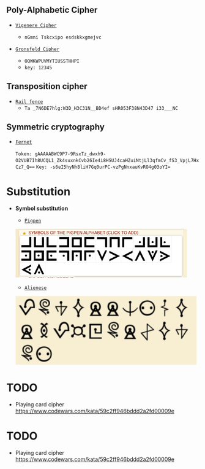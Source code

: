 ## Poly-Alphabetic Cipher

- [`Vigenere Cipher`](https://www.dcode.fr/vigenere-cipher)
  - `nGmni Tskcxipo esdskkxgmejvc`

- [`Gronsfeld Cipher`](https://www.dcode.fr/gronsfeld-cipher)
  - `OQWKWPUVMYTIUSSTHHPI`
  - `key: 12345`

## Transposition cipher
 
 - [`Rail fence`](https://www.dcode.fr/rail-fence-cipher)
   - `Ta _7N6DE7hlg:W3D_H3C31N__BD4ef sHR053F38N43D47 i33___NC`


## Symmetric cryptography

- [`Fernet`](https://asecuritysite.com/encryption/ferdecode)

  `Token: gAAAAABWC9P7-9RsxTz_dwxh9-O2VUB7Ih8UCQL1_Zk4suxnkCvb26Ie4i8HSUJ4caHZuiNtjLl3qfmCv_fS3_VpjL7HxCz7_Q==`
  `Key: -s6eI5hyNh8liH7Gq0urPC-vzPgNnxauKvRO4g03oYI=`

# Substitution

  - **Symbol substitution**
  
    - [`Pigpen`](https://www.dcode.fr/pigpen-cipher)
    
     ![pigpen](https://github.com/ByamB4/Common-CTF-Challenges/blob/main/Cryptography/assets/img/pigpen.png)
     
    - [`Alienese`](https://alienese.moxievillelabs.com/)
    
     ![alienese](https://github.com/ByamB4/Common-CTF-Challenges/blob/main/Cryptography/assets/img/alienese.png)

# TODO

- Playing card cipher https://www.codewars.com/kata/59c2ff946bddd2a2fd00009e

# TODO

- Playing card cipher https://www.codewars.com/kata/59c2ff946bddd2a2fd00009e

